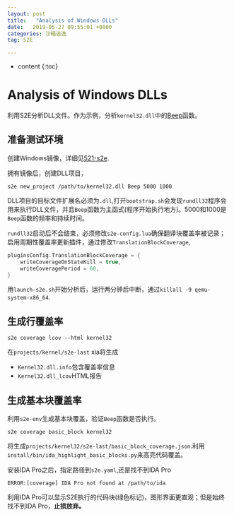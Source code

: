 ```yaml
---
layout: post
title:   "Analysis of Windows DLLs"
date:   2019-05-27 09:55:01 +0800
categories: 沙箱逃逸
tag: S2E

---
```

* content
{:toc}


# Analysis of Windows DLLs

利用S2E分析DLL文件。作为示例，分析`kernel32.dll`中的[Beep](https://docs.microsoft.com/en-us/windows/desktop/api/utilapiset/nf-utilapiset-beep)函数。

## 准备测试环境

创建Windows镜像，详细见[521-s2e](https://fgroove.github.io/2019/05/21/s2e/).

拥有镜像后，创建DLL项目，

```shell
s2e new_project /path/to/kernel32.dll Beep 5000 1000
```

DLL项目的目标文件扩展名必须为`.dll`,打开`bootstrap.sh`会发现`rundll32`程序会用来执行DLL文件，并且`Beep`函数为主函式(程序开始执行地方)。5000和1000是`Beep`函数的频率和持续时间。

`rundll32`启动后不会结束，必须修改`s2e-config.lua`确保翻译块覆盖率被记录；启用周期性覆盖率更新插件，通过修改`TranslationBlockCoverage`,

```c
pluginsConfig.TranslationBlockCoverage = {
    writeCoverageOnStateKill = true,
    writeCoveragePeriod = 60,
}
```

用`launch-s2e.sh`开始分析后，运行两分钟后中断，通过`killall -9 qemu-system-x86_64`.

## 生成行覆盖率

```shell
s2e coverage lcov --html kernel32
```

在`projects/kernel/s2e-last` xia将生成

* `Kernel32.dll.info`包含覆盖率信息
* `Kernel32.dll_lcov`HTML报告

## 生成基本块覆盖率

利用`s2e-env`生成基本块覆盖，验证`Beep`函数是否执行。

```shell
s2e coverage basic_block kernel32
```

将生成`projects/kernel32/s2e-last/basic_block_coverage.json`.利用`install/bin/ida_highlight_basic_blocks.py`来高亮代码覆盖。

安装IDA Pro之后，指定路径到`s2e.yaml`,还是找不到IDA Pro

```shell
ERROR:[coverage] IDA Pro not found at /path/to/ida
```

利用IDA Pro可以显示S2E执行的代码块(绿色标记)，图形界面更直观；但是始终找不到IDA Pro，**止损放弃。**



